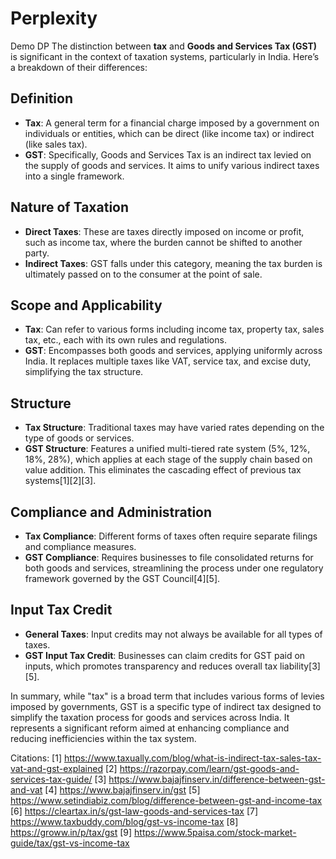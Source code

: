 # Perplexity
Demo DP
The distinction between **tax** and **Goods and Services Tax (GST)** is significant in the context of taxation systems, particularly in India. Here’s a breakdown of their differences:

## Definition
- **Tax**: A general term for a financial charge imposed by a government on individuals or entities, which can be direct (like income tax) or indirect (like sales tax).
- **GST**: Specifically, Goods and Services Tax is an indirect tax levied on the supply of goods and services. It aims to unify various indirect taxes into a single framework.

## Nature of Taxation
- **Direct Taxes**: These are taxes directly imposed on income or profit, such as income tax, where the burden cannot be shifted to another party.
- **Indirect Taxes**: GST falls under this category, meaning the tax burden is ultimately passed on to the consumer at the point of sale.

## Scope and Applicability
- **Tax**: Can refer to various forms including income tax, property tax, sales tax, etc., each with its own rules and regulations.
- **GST**: Encompasses both goods and services, applying uniformly across India. It replaces multiple taxes like VAT, service tax, and excise duty, simplifying the tax structure.

## Structure
- **Tax Structure**: Traditional taxes may have varied rates depending on the type of goods or services.
- **GST Structure**: Features a unified multi-tiered rate system (5%, 12%, 18%, 28%), which applies at each stage of the supply chain based on value addition. This eliminates the cascading effect of previous tax systems[1][2][3].

## Compliance and Administration
- **Tax Compliance**: Different forms of taxes often require separate filings and compliance measures.
- **GST Compliance**: Requires businesses to file consolidated returns for both goods and services, streamlining the process under one regulatory framework governed by the GST Council[4][5].

## Input Tax Credit
- **General Taxes**: Input credits may not always be available for all types of taxes.
- **GST Input Tax Credit**: Businesses can claim credits for GST paid on inputs, which promotes transparency and reduces overall tax liability[3][5].

In summary, while "tax" is a broad term that includes various forms of levies imposed by governments, GST is a specific type of indirect tax designed to simplify the taxation process for goods and services across India. It represents a significant reform aimed at enhancing compliance and reducing inefficiencies within the tax system.

Citations:
[1] https://www.taxually.com/blog/what-is-indirect-tax-sales-tax-vat-and-gst-explained
[2] https://razorpay.com/learn/gst-goods-and-services-tax-guide/
[3] https://www.bajajfinserv.in/difference-between-gst-and-vat
[4] https://www.bajajfinserv.in/gst
[5] https://www.setindiabiz.com/blog/difference-between-gst-and-income-tax
[6] https://cleartax.in/s/gst-law-goods-and-services-tax
[7] https://www.taxbuddy.com/blog/gst-vs-income-tax
[8] https://groww.in/p/tax/gst
[9] https://www.5paisa.com/stock-market-guide/tax/gst-vs-income-tax
